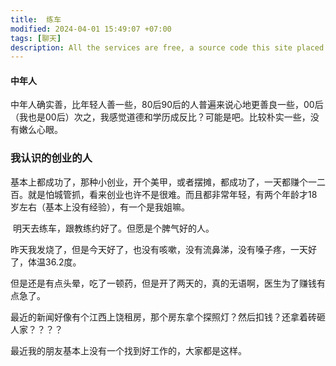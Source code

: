 ```yaml
---
title:  练车
modified: 2024-04-01 15:49:07 +07:00
tags: [聊天]
description: All the services are free, a source code this site placed on github repository and intergration with netlify service, another service that you can use is github page for hosting your own static site.
---
```


####  中年人

中年人确实善，比年轻人善一些，80后90后的人普遍来说心地更善良一些，00后（我也是00后）次之，我感觉道德和学历成反比？可能是吧。比较朴实一些，没有嫩么心眼。

### 我认识的创业的人

​	基本上都成功了，那种小创业，开个美甲，或者摆摊，都成功了，一天都赚个一二百。就是怕城管抓，看来创业也许不是很难。而且都非常年轻，有两个年龄才18岁左右（基本上没有经验），有一个是我姐嘛。

​	明天去练车，跟教练约好了。但愿是个脾气好的人。

昨天我发烧了，但是今天好了，也没有咳嗽，没有流鼻涕，没有嗓子疼，一天好了，体温36.2度。

但是还是有点头晕，吃了一顿药，但是开了两天的，真的无语啊，医生为了赚钱有点急了。

最近的新闻好像有个江西上饶租房，那个房东拿个探照灯？然后扣钱？还拿着砖砸人家？？？？

最近我的朋友基本上没有一个找到好工作的，大家都是这样。





